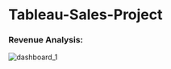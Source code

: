 # Tableau-Sales-Project

### Revenue Analysis:
![dashboard_1](https://user-images.githubusercontent.com/50094788/108828390-ca32f180-75ec-11eb-9c65-34b5a1337617.JPG)
